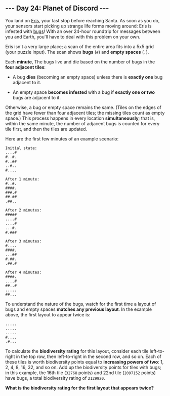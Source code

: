 ## --- Day 24: Planet of Discord ---
You land on [Eris](https://en.wikipedia.org/wiki/Eris_(dwarf_planet)), your last stop before reaching Santa. As soon as you do, your sensors start picking up strange life forms moving around: Eris is infested with [bugs](https://www.nationalgeographic.org/thisday/sep9/worlds-first-computer-bug/)! With an over 24-hour roundtrip<!--- For a sad version of this story, look up Voices of a Distant Star. --> for messages between you and Earth, you'll have to deal with this problem on your own.
 
Eris isn't a very large place; a scan of the entire area fits into a 5x5 grid (your puzzle input). The scan shows **bugs** (`#`) and **empty spaces** (`.`).
 
Each **minute**, The bugs live and die based on the number of bugs in the **four adjacent tiles**:
 
 
- A bug **dies** (becoming an empty space) unless there is **exactly one** bug adjacent to it.
 
- An empty space **becomes infested** with a bug if **exactly one or two** bugs are adjacent to it.
 
 
Otherwise, a bug or empty space remains the same. (Tiles on the edges of the grid have fewer than four adjacent tiles; the missing tiles count as empty space.) This process happens in every location **simultaneously**; that is, within the same minute, the number of adjacent bugs is counted for every tile first, and then the tiles are updated.
 
Here are the first few minutes of an example scenario:
 

```
Initial state:
....#
#..#.
#..##
..#..
#....

After 1 minute:
#..#.
####.
###.#
##.##
.##..

After 2 minutes:
#####
....#
....#
...#.
#.###

After 3 minutes:
#....
####.
...##
#.##.
.##.#

After 4 minutes:
####.
....#
##..#
.....
##...
```

 
To understand the nature of the bugs, watch for the first time a layout of bugs and empty spaces **matches any previous layout**. In the example above, the first layout to appear twice is:
 

```
.....
.....
.....
#....
.#...
```

 
To calculate the **biodiversity rating** for this layout, consider each tile left-to-right in the top row, then left-to-right in the second row, and so on. Each of these tiles is worth biodiversity points equal to **increasing powers of two**: 1, 2, 4, 8, 16, 32, and so on. Add up the biodiversity points for tiles with bugs; in this example, the 16th tile (`32768` points) and 22nd tile (`2097152` points) have bugs, a total biodiversity rating of `2129920`.
 
**What is the biodiversity rating for the first layout that appears twice?**
 